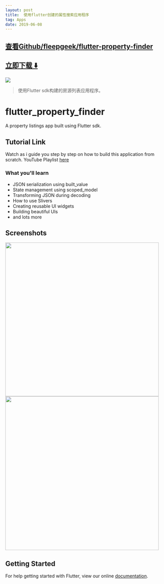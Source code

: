 ```yaml
---
layout: post
title:  使用flutter创建的属性搜索应用程序
tag: Apps
date: 2019-06-08
---
```


 

## [查看Github/fleepgeek/flutter-property-finder](http://github.com/fleepgeek/flutter-property-finder)
## [立即下载 ️⬇️ ](https://codeload.github.com/fleepgeek/flutter-property-finder/zip/master) 


 
![](https://flutterawesome.com/content/images/2018/11/flutter-property-finder.jpg)
 
>
> 使用Flutter sdk构建的房源列表应用程序。
>

 
# flutter_property_finder

A property listings app built using Flutter sdk. 

## Tutorial Link
Watch as i guide you step by step on how to build this application from scratch. 
YouTube Playlist [here](https://www.youtube.com/watch?v=DLbD9XPnUQc&list=PLkf3n4moMnEC8QwziPjTW1tOa3SIqBk6B)

### What you'll learn
- JSON serialization using built_value
- State management using scoped_model
- Transforming JSON during decoding
- How to use Slivers
- Creating reusable UI widgets
- Building beautiful UIs
- and lots more

## Screenshots

<img height="480px" src="screenshots/1.png"/> <img height="480px" src="screenshots/2.png"/>

## Getting Started

For help getting started with Flutter, view our online
[documentation](https://flutter.io/).

